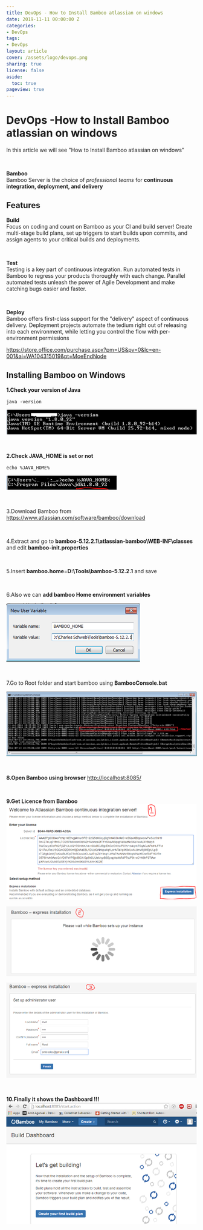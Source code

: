 ```yaml
---
title: DevOps - How to Install Bamboo atlassian on windows
date: 2019-11-11 00:00:00 Z
categories:
- DevOps
tags:
- DevOps
layout: article
cover: /assets/logo/devops.png
sharing: true
license: false
aside:
  toc: true
pageview: true
---
```


# DevOps -How to Install Bamboo atlassian on windows

In this article we will see "How to Install Bamboo atlassian on windows"

 

**Bamboo**  
Bamboo Server is the choice of *professional teams* for **continuous
integration, deployment, and delivery**

## **Features**

**Build**  
Focus on coding and count on Bamboo as your CI and build server! Create
multi-stage build plans, set up triggers to start builds upon commits, and
assign agents to your critical builds and deployments.

 

**Test**  
Testing is a key part of continuous integration. Run automated tests in Bamboo
to regress your products thoroughly with each change. Parallel automated tests
unleash the power of Agile Development and make catching bugs easier and faster.

 

**Deploy**  
Bamboo offers first-class support for the "delivery" aspect of continuous
delivery. Deployment projects automate the tedium right out of releasing into
each environment, while letting you control the flow with per-environment
permissions

<https://store.office.com/purchase.aspx?pm=US&pv=0&lc=en-001&ai=WA104315019&pt=MoeEndNode>



## **Installing Bamboo on Windows**


**1.Check your version of Java**
```dos
java -version
```
![image6](media/936b4a4c8b035d8bed189afbd271fe08.png)

 

**2.Check JAVA_HOME is set or not**
```dos
echo %JAVA_HOME%
```
![image7](media/a747502d666e8e68db677b11243a5f5a.png)

 

3.Download Bamboo from <https://www.atlassian.com/software/bamboo/download>

 

4.Extract and go to **bamboo-5.12.2.1\\atlassian-bamboo\\WEB-INF\\classes** and
edit **bamboo-init.properties**

 

5.Insert **bamboo.home**=**D:\\Tools\\bamboo-5.12.2.1** and save

 

6.Also we can **add bamboo Home environment variables**

![image8](media/069ceb9f1d6a4b3990185523268e61df.png)

 

7.Go to Root folder and start bamboo using **BambooConsole.bat**

![image10](media/a3e5c6f38838653b532f4b04ed52e896.png)

 

**8.Open Bamboo using browser** 
<http://localhost:8085/>

 

**9.Get Licence from Bamboo**  
![Get Licence from Bamboo](media/ee138f4364f0deb32550539ee42769de.png)

![Get Licence from Bamboo](media/0dea40f0eef7f982420624f50bb041de.png)

![Install Bamboo](media/c91d82f80bf447b3312cda3e3d78c41d.png)



 

**10.Finally it shows the Dashboard !!!**
![ the Dashboard](media/9c97092aecf229a557458340a1357dfa.png)

